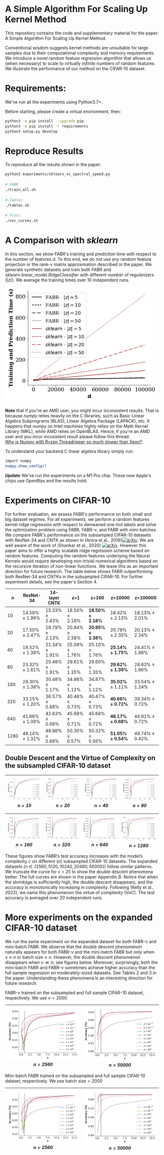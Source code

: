 # A Simple Algorithm For Scaling Up Kernel Method

This repository contains the code and supplementary material for the paper: A Simple Algorithm For Scaling Up Kernel Method.

Conventional wisdom suggests kernel methods are unsuitable for large samples due to their computational complexity and memory requirements. 
We introduce a novel random feature regression algorithm that allows us (when necessary) to scale to virtually _infinite_ numbers of random features. We illustrate the performance of our method on the CIFAR-10 dataset.

# Requirements:
We've run all the experiments using Python3.7+.

Before starting, please create a virtual environment, then:
```bash
python3 -m pip install --upgrade pip
python3 -m pip install -r requirements
python3 setup.py develop
```
# Reproduce Results

To reproduce all the results shown in the paper:

```bash
python3 experiments/sklearn_vs_spectral_speed.py

# FABR
./train_all.sh

# Tables
./tables.sh

# Plots
./voc_curves.sh
```

# A Comparison with _sklearn_

In this section, we show FABR's training and prediction time with respect to the number of features $d$. To this end, we do not use any random feature projection or the rank-$\nu$ matrix approximation described in the paper. We generate synthetic datasets and train both FABR and _sklearn.linear_model.RidgeClassifier_ with different number of regularizers ($|z|$). We average the training times over 10 independent runs.
<center>
<img src="results/sklearn_comparison/spectral_vs_sklearn_speed.png">
</center>


**Note** that if you're an AMD user, you might incur inconsistent results. That is because _numpy_ relies heavily on the C libraries, such as Basic Linear Algebra Subprograms (BLAS), Linear Algebra Package (LAPACK), etc. It happens that _numpy_ on Intel machines highly relies on the Math Kernel Library (MKL), while AMD relies on OpenBLAS. Hence, if you're an AMD user and you incur incosistent result please follow this thread: <br>
[Why is Numpy with Ryzen Threadripper so much slower than Xeon?](https://stackoverflow.com/questions/62783262/why-is-numpy-with-ryzen-threadripper-so-much-slower-than-xeon). <br>

To understand your backend C linear algebra library simply run:
```bash
import numpy
numpy.show_config()
```

**_Update_** We've run the experiments on a M1 Pro chip. These new Apple's chips use OpenBlas and the results hold.


# Experiments on CIFAR-10

For further evaluation, we assess FABR's performance on both small and big dataset regimes. For all experiments, we perform a random features kernel ridge regression with respect to demeaned one-hot labels and solve the optimization problem using FABR, FABR-$\nu$, and FABR with mini-batches.
<br>
We compare FABR's performance on the subsampled CIFAR-10 datasets with ResNet-34 and CNTK as shown in (Arora et al., 2019)[![arXiv](https://img.shields.io/badge/arXiv-1910.01663-b31b1b.svg)](https://arxiv.org/abs/1910.01663). We are well aware of the work of (Shankar et al., 2020) [![arXiv](https://img.shields.io/badge/arXiv-2003.02237-b31b1b.svg)](https://arxiv.org/abs/2003.02237). However this paper aims to offer a highly scalable ridge regression scheme based on random features. Computing the random features underlying the Neural Kernels would require developing non-trivial numerical algorithms based on the recursive iteration of non-linear functions. We leave this as an important direction for future
research.
The table below shows FABR outperforming both ResNet-34 and CNTKs in the subsampled CIFAR-10. For further experiment details, see the paper's Section 4.

| n    | ResNet-34            | 14-layer CNTK        | z=1                  | z=100                         | z=10000                       | z=100000             |
|------|----------------------|----------------------|----------------------|-------------------------------|-------------------------------|----------------------|
| 10   | 14.59\% $\pm$ 1.99\% | 15.33\% $\pm$ 2.43\% | 18.50\% $\pm$ 2.18\% | **18.50\% $\pm$ 2.18\%** | 18.42\% $\pm$ 2.13\%          | 18.13\% $\pm$ 2.01\% |
| 20   | 17.50\% $\pm$ 2.47\% | 18.79\% $\pm$ 2.13\% | 20.84\% $\pm$ 2.38\% | **20.85\% $\pm$ 2.38\%** | 20.78\% $\pm$ 2.35\%          | 20.13\% $\pm$ 2.34\% |
| 40   | 19.52\% $\pm$ 1.39\% | 21.34\% $\pm$ 1.91\% | 25.09\% $\pm$ 1.76\% | 25.10\% $\pm$ 1.76\%          | **25.14\% $\pm$ 1.75\%** | 24.41\% $\pm$ 1.88\% |
| 80   | 23.32\% $\pm$ 1.61\% | 25.48\% $\pm$ 1.91\% | 29.61\% $\pm$ 1.35\% | 29.60\% $\pm$ 1.35\%          | **29.62\% $\pm$ 1.39\%** | 28.63\% $\pm$ 1.66\% |
| 160  | 28.30\% $\pm$ 1.38\% | 30.48\% $\pm$ 1.17\% | 34.86\% $\pm$ 1.12\% | 34.87\% $\pm$ 1.12\%          | **35.02\%** $\pm$ 1.11\% | 33.54\% $\pm$ 1.24\% |
| 320  | 33.15\% $\pm$ 1.20\% | 36.57\% $\pm$ 0.88\% | 40.46\% $\pm$ 0.73\% | 40.47\% $\pm$ 0.73\%          | **40.66\% $\pm$ 0.72\%** | 39.34\% $\pm$ 0.72\% |
| 640  | 41.66\% $\pm$ 1.09\% | 42.63\% $\pm$ 0.68\% | 45.68\% $\pm$ 0.71\% | 45.68\% $\pm$ 0.72\%          | **46.17\% $\pm$ 0.68\%** | 44.91\% $\pm$ 0.72\% |
| 1280 | 49.14\% $\pm$ 1.31\% | 48.86\% $\pm$ 0.68\% | 50.30\% $\pm$ 0.57\% | 50.32\% $\pm$ 0.56\%          | **51.05\% $\pm$ 0.54\%** | 49.74\% $\pm$ 0.42\% |

## Double Descent and the Virtue of Complexity on the subsampled CIFAR-10 dataset
| <img src="results/small_sample_voc/cifar_1_[64, 256, 1024, 8192]_neurons_relu_gaussian_mixture_[1.0, 1.0]_c_100/1_voc_curve_zoom.png"><center><em>$n = 10$</em></center> | <img src="results/small_sample_voc/cifar_2_[64, 256, 1024, 8192]_neurons_relu_gaussian_mixture_[1.0, 1.0]_c_100/2_voc_curve_zoom.png"><center><em>$n = 20$</em></center>  | <img src="results/small_sample_voc/cifar_4_[64, 256, 1024, 8192]_neurons_relu_gaussian_mixture_[1.0, 1.0]_c_100/4_voc_curve_zoom.png"><center><em>$n = 40$</em></center> | <img src="results/small_sample_voc/cifar_8_[64, 256, 1024, 8192]_neurons_relu_gaussian_mixture_[1.0, 1.0]_c_100/8_voc_curve_zoom.png"><center><em>$n = 80$</em></center>
|-----------------------------------|-------------------------------------|-------------------------------------|-------------------------------------|

| <img src="results/small_sample_voc/cifar_16_[64, 256, 1024, 8192]_neurons_relu_gaussian_mixture_[1.0, 1.0]_c_100/16_voc_curve_zoom.png"><center><em>$n = 160$</em></center> | <img src="results/small_sample_voc/cifar_32_[64, 256, 1024, 8192]_neurons_relu_gaussian_mixture_[1.0, 1.0]_c_100/32_voc_curve_zoom.png"><center><em>$n = 320$</em></center>  | <img src="results/small_sample_voc/cifar_64_[64, 256, 1024, 8192]_neurons_relu_gaussian_mixture_[1.0, 1.0]_c_100/64_voc_curve_zoom.png"><center><em>$n = 640$</em></center> | <img src="results/small_sample_voc/cifar_128_[64, 256, 1024, 8192]_neurons_relu_gaussian_mixture_[1.0, 1.0]_c_100/128_voc_curve_zoom.png"><center><em>$n = 1280$</em></center>
|-----------------------------------|-------------------------------------|-------------------------------------|-------------------------------------|

These figures show FABR’s test accuracy increases with the model’s complexity $c$ on different ($n$) subsampled CIFAR-10 datasets. The expanded datasets ($n \in \{2560, 5120, 10240, 20480, 50000\}$) follow similar patterns. We truncate the curve for c > 25 to show the double descent phenomena better.
The full curves are shown in the paper Appendix B. Notice that when the shrinkage is sufficiently high, the double descent disappears, and the accuracy is monotonically increasing in complexity. Following (Kelly et al., 2022), we name this phenomenon the virtue of complexity (VoC). The test accuracy is averaged over 20 independent runs.

# More experiments on the expanded CIFAR-10 dataset

We run the same experiment on the expanded dataset for both FABR-$\nu$ and mini-batch FABR. We observe that the double descent phenomenon naturally appears for both FABR-$\nu$ and the mini-batch FABR but only when $\nu \approx n$ or $\text{batch size} \approx n$. However, the double descent phenomenon disappears when $\nu \ll n$; see figures below. Moreover, surprisingly, both the mini-batch FABR and FABR-$\nu$ sometimes achieve higher accuracy than the full sample regression on moderately-sized datasets. See Tables 2 and 3 in the paper. Understanding these phenomena is an interesting direction for future research.

FABR-$\nu$ trained on the subsampled and full sample CIFAR-10 dataset, respectively. We use $\nu=2000$

| <img src="results/small_sample_voc_FABRNu/cifar_256_[64, 256, 1024, 8192]_neurons_relu_gaussian_mixture_[1.0, 1.0]_c_25/nu_256_voc_curve.png"><center><em>$n = 2560$</em></center> | <img src="results/FABRNu/cifar10/nu_2000_[64, 256, 1024, 8192]_neurons_relu_gaussian_mixture_[1.0, 1.0]_c_15/nu_5000_voc_curve.png"><center><em>$n = 50000$</em></center>  
|-----------------------------------|-------------------------------------|

Mini-batch FABR trained on the subsampled and full sample CIFAR-10 dataset, respectively. We use $\text{batch size}=2000$

| <img src="results/small_sample_voc_FABRBatch/cifar_256_[64, 256, 1024, 8192]_neurons_relu_gaussian_mixture_[1.0, 1.0]_c_25/batch_256_voc_curve.png"><center><em>$n = 2560$</em></center> | <img src="results/FABRBatch/cifar10/batch_2000_[64, 256, 1024, 8192]_neurons_relu_gaussian_mixture_[1.0, 1.0]_c_15/batch_5000_voc_curve.png"><center><em>$n = 50000$</em></center>  
|-----------------------------------|-------------------------------------|

<!--
# Generating the MNIST-8M dataset

The 8M dataset is the original MNIST dataset images + 134 distortions of the original. Hence, there are:
135*60,000 = 8,100,000
We generate the MNIST-8M dataset following directly the main author guidelines provided in (The infinite MNIST dataset)[https://leon.bottou.org/projects/infimnist].<br>
Simply follow the guidelines provided and move the generated labels and patterns to the data folder:

```bash
mv mnist8m-labels-idx1-ubyte project-directory/data/MNIST
mv mnist8m-patterns-idx3-ubyte project-directory/data/MNIST
```

Following (Avron et al, 2016)[![arXiv](https://img.shields.io/badge/arXiv-1611.03220-b31b1b.svg)](https://arxiv.org/abs/1611.03220), we sample randomly 1M samples out of MNIST-8M to create our MNIST-1M dataset.
-->